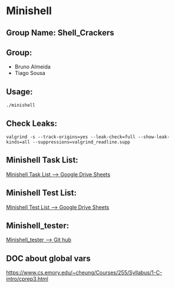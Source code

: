 
# Minishell

## Group Name: Shell_Crackers

## Group:

- Bruno Almeida
- Tiago Sousa

## Usage:

`./minishell`

## Check Leaks:

`valgrind -s --track-origins=yes --leak-check=full --show-leak-kinds=all --suppressions=valgrind_readline.supp`

## Minishell Task List:

[Minishell Task List --> Google Drive Sheets](https://docs.google.com/spreadsheets/d/1X4kh5HCZU5TssXyUEBgGDkhZ3uCTyA1BjP974dPNYpY/edit?gid=0#gid=0)

## Minishell Test List:

[Minishell Test List --> Google Drive Sheets](https://docs.google.com/spreadsheets/d/1SES4wqFz-qAOcvdbCnbF--DKCN_708L4PudtX_Ihrkc/edit?gid=0#gid=0)

## Minishell_tester:

[Minishell_tester --> Git hub](https://github.com/LucasKuhn/minishell_tester)

## DOC about global vars
https://www.cs.emory.edu/~cheung/Courses/255/Syllabus/1-C-intro/cprep3.html
